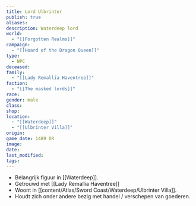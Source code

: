 ```yaml
---
title: Lord Ulbrinter
publish: true
aliases: 
description: Waterdeep lord
world:
  - "[[Forgotten Realms]]"
campaign:
  - "[[Hoard of the Dragon Queen]]"
type:
  - NPC
deceased: 
family:
  - "[[Lady Remallia Haventree]]"
faction:
  - "[[The masked lords]]"
race: 
gender: male
class: 
shop: 
location:
  - "[[Waterdeep]]"
  - "[[Ulbrinter Villa]]"
origin: 
game_date: 1489 DR
image: 
date: 
last_modified: 
tags: 
---
```

* Belangrijk figuur in [[Waterdeep]].
* Getrouwd met [[Lady Remallia Haventree]] 
* Woont in [[content/Atlas/Sword Coast/Waterdeep/Ulbrinter Villa]].
* Houdt zich onder andere bezig met handel / verschepen van goederen.


